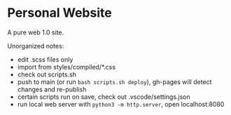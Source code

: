 # Personal Website

A pure web 1.0 site.  

Unorganized notes:

- edit .scss files only
- import from styles/compiled/\*.css
- check out scripts.sh
- push to main (or run `bash scripts.sh deploy`), gh-pages will detect changes and re-publish
- certain scripts run on save, check out .vscode/settings.json
- run local web server with `python3 -m http.server`, open localhost:8080
